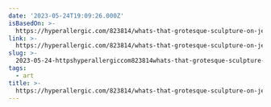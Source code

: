 ```yaml
---
date: '2023-05-24T19:09:26.000Z'
isBasedOn: >-
  https://hyperallergic.com/823814/whats-that-grotesque-sculpture-on-jeff-bezoss-megayacht/
link: >-
  https://hyperallergic.com/823814/whats-that-grotesque-sculpture-on-jeff-bezoss-megayacht/
slug: >-
  2023-05-24-httpshyperallergiccom823814whats-that-grotesque-sculpture-on-jeff-bezoss-megayacht
tags:
  - art
title: >-
  https://hyperallergic.com/823814/whats-that-grotesque-sculpture-on-jeff-bezoss-megayacht/
---
```


